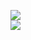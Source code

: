 [![](https://img.shields.io/badge/Made%20With-Github%20Spray-lightgrey.svg?style=for-the-badge&logo=github)](https://github.com/Annihil/github-spray#20370)  
[![](https://i.imgur.com/2DrTn0Z.gif)](https://github.com/Annihil/github-spray)